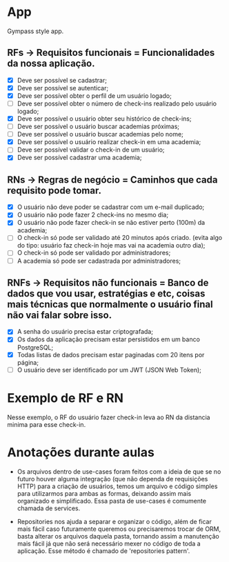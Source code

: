 # App

Gympass style app.

## RFs -> Requisitos funcionais = Funcionalidades da nossa aplicação.

- [x] Deve ser possível se cadastrar;
- [x] Deve ser possível se autenticar;
- [x] Deve ser possível obter o perfil de um usuário logado;
- [ ] Deve ser possível obter o número de check-ins realizado pelo usuário logado;
- [x] Deve ser possível o usuário obter seu histórico de check-ins;
- [ ] Deve ser possível o usuário buscar academias próximas;
- [ ] Deve ser possível o usuário buscar academias pelo nome;
- [x] Deve ser possível o usuário realizar check-in em uma academia;
- [ ] Deve ser possível validar o check-in de um usuário;
- [x] Deve ser possível cadastrar uma academia;

## RNs -> Regras de negócio = Caminhos que cada requisito pode tomar.

- [x] O usuário não deve poder se cadastrar com um e-mail duplicado;
- [x] O usuário não pode fazer 2 check-ins no mesmo dia;
- [x] O usuário não pode fazer check-in se não estiver perto (100m) da academia;
- [ ] O check-in só pode ser validado até 20 minutos após criado. (evita algo do tipo: usuário faz check-in hoje mas vai na academia outro dia);
- [ ] O check-in só pode ser validado por administradores;
- [ ] A academia só pode ser cadastrada por administradores;

## RNFs -> Requisitos não funcionais = Banco de dados que vou usar, estratégias e etc, coisas mais técnicas que normalmente o usuário final não vai falar sobre isso.

- [x] A senha do usuário precisa estar criptografada;
- [x] Os dados da aplicação precisam estar persistidos em um banco PostgreSQL;
- [x] Todas listas de dados precisam estar paginadas com 20 itens por página;
- [ ] O usuário deve ser identificado por um JWT (JSON Web Token);

# Exemplo de RF e RN

Nesse exemplo, o RF do usuário fazer check-in leva ao RN da distancia minima para esse check-in.

# Anotações durante aulas

- Os arquivos dentro de use-cases foram feitos com a ideia de que se no futuro houver alguma integração (que não dependa de requisições HTTP) para a criação de usuários, temos um arquivo e código simples para utilizarmos para ambas as formas, deixando assim mais organizado e simplificado. Essa pasta de use-cases é comumente chamada de services.

- Repositories nos ajuda a separar e organizar o código, além de ficar mais fácil caso futuramente queremos ou precisaremos trocar de ORM, basta alterar os arquivos daquela pasta, tornando assim a manutenção mais fácil já que não será necessário mexer no código de toda a aplicação. Esse método é chamado de 'repositories pattern'.
